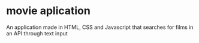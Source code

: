 # movie aplication

An application made in HTML, CSS and Javascript that searches for films in an API through text input